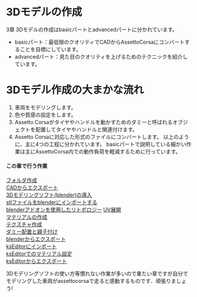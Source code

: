 # 3Dモデルの作成
3章 3Dモデルの作成はbasicパートとadvancedパートに分かれています。  
- basicパート：最低限のクオリティでCADからAssettoCorsaにコンバートすることを目標にしています。  
- advancedパート：見た目のクオリティを上げるためのテクニックを紹介しています。

# 3Dモデル作成の大まかな流れ
1. 車両をモデリングします。
1. 色や質感の設定をします。
1. Assetto Corsaがタイヤやハンドルを動かすためのダミーと呼ばれるオブジェクトを配置してタイヤやハンドルと関連付けます。
1. Assetto Corsaに対応した形式のファイルにコンバートします。
以上のように、主に4つの工程に分かれています。
basicパートで説明している細かい作業は主にAssettoCorsa内での動作負荷を軽減するために行っています。

#### この章で行う作業
[フォルダ作成](https://github.com/JSAE-ARCHIVES/MOD-Tutorial/blob/main/3%E7%AB%A0%203D%E3%83%A2%E3%83%87%E3%83%AB%E3%81%AE%E4%BD%9C%E6%88%90/%E3%83%95%E3%82%A9%E3%83%AB%E3%83%80%E4%BD%9C%E6%88%90.md)  
[CADからエクスポート](https://github.com/JSAE-ARCHIVES/MOD-Tutorial/blob/main/3%E7%AB%A0%203D%E3%83%A2%E3%83%87%E3%83%AB%E3%81%AE%E4%BD%9C%E6%88%90/3-1%20CAD%E3%81%8B%E3%82%89%E3%82%A8%E3%82%AF%E3%82%B9%E3%83%9D%E3%83%BC%E3%83%88.md)  
[3Dモデリングソフト(blender)の導入](https://github.com/JSAE-ARCHIVES/MOD-Tutorial/blob/main/3%E7%AB%A0%203D%E3%83%A2%E3%83%87%E3%83%AB%E3%81%AE%E4%BD%9C%E6%88%90/3-2%203D%E3%83%A2%E3%83%87%E3%83%AA%E3%83%B3%E3%82%B0%E3%82%BD%E3%83%95%E3%83%88(blender)%E3%81%AE%E5%B0%8E%E5%85%A5.md)  
[stlファイルをblenderにインポートする](https://github.com/JSAE-ARCHIVES/MOD-Tutorial/blob/main/3%E7%AB%A0%203D%E3%83%A2%E3%83%87%E3%83%AB%E3%81%AE%E4%BD%9C%E6%88%90/3-3%20stl%E3%83%95%E3%82%A1%E3%82%A4%E3%83%AB%E3%82%92blender%E3%81%AB%E3%82%A4%E3%83%B3%E3%83%9D%E3%83%BC%E3%83%88%E3%81%99%E3%82%8B.md)  
[blenderアドオンを使用したリトポロジー](https://github.com/JSAE-ARCHIVES/MOD-Tutorial/blob/main/3%E7%AB%A0%203D%E3%83%A2%E3%83%87%E3%83%AB%E3%81%AE%E4%BD%9C%E6%88%90/3-4%20blender%E3%82%A2%E3%83%89%E3%82%AA%E3%83%B3%E3%82%92%E4%BD%BF%E7%94%A8%E3%81%97%E3%81%9F%E3%83%AA%E3%83%88%E3%83%9D%E3%83%AD%E3%82%B8%E3%83%BC.md)
[UV展開](https://github.com/JSAE-ARCHIVES/MOD-Tutorial/blob/main/3%E7%AB%A0%203D%E3%83%A2%E3%83%87%E3%83%AB%E3%81%AE%E4%BD%9C%E6%88%90/3-5%20UV%E5%B1%95%E9%96%8B.md)  
[マテリアルの作成](https://github.com/JSAE-ARCHIVES/MOD-Tutorial/blob/main/3%E7%AB%A0%203D%E3%83%A2%E3%83%87%E3%83%AB%E3%81%AE%E4%BD%9C%E6%88%90/3-6%20%E3%83%9E%E3%83%86%E3%83%AA%E3%82%A2%E3%83%AB%E3%81%AE%E4%BD%9C%E6%88%90.md)  
[テクスチャ作成](https://github.com/JSAE-ARCHIVES/MOD-Tutorial/blob/main/3%E7%AB%A0%203D%E3%83%A2%E3%83%87%E3%83%AB%E3%81%AE%E4%BD%9C%E6%88%90/3-7%20%E3%83%86%E3%82%AF%E3%82%B9%E3%83%81%E3%83%A3%E4%BD%9C%E6%88%90.md)  
[ダミー配置と親子付け](https://github.com/JSAE-ARCHIVES/MOD-Tutorial/blob/main/3%E7%AB%A0%203D%E3%83%A2%E3%83%87%E3%83%AB%E3%81%AE%E4%BD%9C%E6%88%90/3-8%20%E3%83%80%E3%83%9F%E3%83%BC%E9%85%8D%E7%BD%AE%E3%81%A8%E8%A6%AA%E5%AD%90%E4%BB%98%E3%81%91.md)  
[blenderからエクスポート](https://github.com/JSAE-ARCHIVES/MOD-Tutorial/blob/main/3%E7%AB%A0%203D%E3%83%A2%E3%83%87%E3%83%AB%E3%81%AE%E4%BD%9C%E6%88%90/3-9%20blender%E3%81%8B%E3%82%89%E3%82%A8%E3%82%AF%E3%82%B9%E3%83%9D%E3%83%BC%E3%83%88.md)  
[ksEditorにインポート](https://github.com/JSAE-ARCHIVES/MOD-Tutorial/blob/main/3%E7%AB%A0%203D%E3%83%A2%E3%83%87%E3%83%AB%E3%81%AE%E4%BD%9C%E6%88%90/KsEditor%E3%81%AB%E3%82%A4%E3%83%B3%E3%83%9D%E3%83%BC%E3%83%88.md)  
[ksEditorでのマテリアル設定](https://github.com/JSAE-ARCHIVES/MOD-Tutorial/blob/main/3%E7%AB%A0%203D%E3%83%A2%E3%83%87%E3%83%AB%E3%81%AE%E4%BD%9C%E6%88%90/KsEditor%E3%81%A7%E3%81%AE%E3%83%9E%E3%83%86%E3%83%AA%E3%82%A2%E3%83%AB%E8%A8%AD%E5%AE%9A.md)  
[ksEditorからエクスポート](https://github.com/JSAE-ARCHIVES/MOD-Tutorial/blob/main/3%E7%AB%A0%203D%E3%83%A2%E3%83%87%E3%83%AB%E3%81%AE%E4%BD%9C%E6%88%90/KsEditor%E3%81%8B%E3%82%89%E3%81%AE%E3%82%A8%E3%82%AF%E3%82%B9%E3%83%9D%E3%83%BC%E3%83%88.md)  

3Dモデリングソフトの使い方等慣れない作業が多いので重たい章ですが自分でモデリングした車両がassettocorsaで走ると感動するものです．頑張りましょう!
